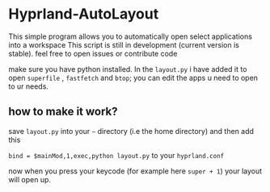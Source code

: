 # Hyprland-AutoLayout
This simple program allows you to automatically open select applications into a workspace
This script is still in development (current version is stable). feel free to open issues or contribute code

make sure you have python installed.
In the `layout.py` i have added it to open `superfile` , `fastfetch` and `btop`; you can edit the apps u need to open to ur needs.

## how to make it work?
save `layout.py` into your `~` directory (i.e the home directory) and then add this 

`bind = $mainMod,1,exec,python layout.py` to your `hyprland.conf`

now when you press your keycode (for example here `super + 1`) your layout will open up.
